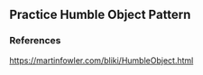 ## Practice Humble Object Pattern

### References

https://martinfowler.com/bliki/HumbleObject.html

